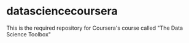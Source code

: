# datasciencecoursera
This is the required repository for Coursera's course called "The Data Science Toolbox"
